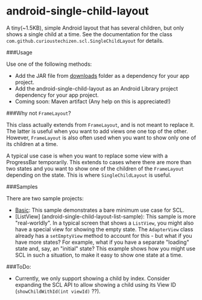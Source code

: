 android-single-child-layout
===========================

A tiny(~1.5KB), simple Android layout that has several children, but only shows a single child at a time. See the documentation for the class `com.github.curioustechizen.scl.SingleChildLayout` for details. 

###Usage

Use one of the following methods:

  - Add the JAR file from [downloads](downloads) folder as a dependency for your app project.
  - Add the android-single-child-layout as an Android Library project dependency for your app project.
  - Coming soon: Maven artifact (Any help on this is appreciated!)

###Why not `FrameLayout`?
 
This class actually extends from `FrameLayout`, and is not meant to replace it. The latter is useful when you want to add views one one top of the other. However, `FrameLayout` is also often used when you want to show only one of its children at a time.

A typical use case is when you want to replace some view with a ProgressBar temporarily. This extends to cases where there are more than two states and you want to show one of the children of the `FrameLayout` depending on the state. This is where `SingleChildLayout` is useful.


###Samples

There are two sample projects:

  - [Basic](android-single-child-layout-sample): This sample demonstrates a bare minimum use case for SCL.
  - [ListView] (android-single-child-layout-list-sample): This sample is more "real-worldly". In a typical screen that shows a `ListView`, you might also have a special view for showing the empty state. The `AdapterView` class already has a `setEmptyView` method to account for this - but what if you have more states? For example, what if you have a separate "loading" state and, say, an "initial" state? This example shows how you might use SCL in such a situation, to make it easy to show one state at a time.
  

###ToDo:

  - Currently, we only support showing a child by index. Consider expanding the SCL API to allow showing a child using its View ID (`showChildWithId(int viewId)` ??). 
  
